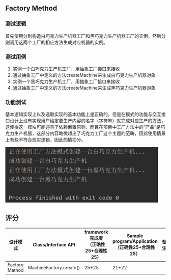 ## Factory Method

### 测试逻辑

首先使用分别构造白巧克力生产机器工厂和黑巧克力生产机器工厂的实例，然后分别调用这两个工厂的相应方法生成对应机器的实例。

### 测试用例

1. 实例一个白巧克力生产机工厂，用抽象工厂接口来接收
2. 通过抽象工厂中定义的方法createMachine来生成白巧克力生产机器对象
3. 实例一个黑巧克力生产机工厂，用抽象工厂接口来接收
4. 通过抽象工厂中定义的方法createMachine来生成黑巧克力生产机器对象

### 功能测试

基本逻辑实现上以及选取实现的基本功能上是正确的，但是在模式的功能与交互接口设计上没有实现用户给定要生产内容的名字（字符串）就完成对应生产的方法，这使得这一模块可能违背了依赖倒置原则，而且在项目中工厂方法中的“产品”是巧克力生产机器，这部分内容略微超出了巧克力工厂这个主题的范畴，因此使用情景上有些不符合现实逻辑，因此酌情扣分。

<img src="../img/FactoryMethod.png" style="zoom:70%;" />



## 评分

| 设计模式       | Class/Interface API     | framework完成度<br />（正确性25+合理性25） | Sample program/Application<br />（正确性25+合理性25） | 备注 |
| -------------- | ----------------------- | ------------------------------------------ | ----------------------------------------------------- | ---- |
| Factory Mathod | MachineFactory.create() | 25+25                                      | 21+22                                                 |      |

